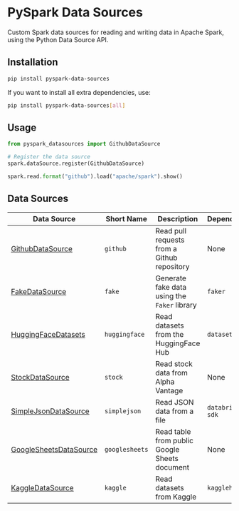 # PySpark Data Sources

Custom Spark data sources for reading and writing data in Apache Spark, using the Python Data Source API.

## Installation

```bash
pip install pyspark-data-sources
```

If you want to install all extra dependencies, use:

```bash
pip install pyspark-data-sources[all]
```

## Usage

```python
from pyspark_datasources import GithubDataSource

# Register the data source
spark.dataSource.register(GithubDataSource)

spark.read.format("github").load("apache/spark").show()
```


## Data Sources

| Data Source                                             | Short Name     | Description                                   | Dependencies     |
| ------------------------------------------------------- | -------------- | --------------------------------------------- | ---------------- |
| [GithubDataSource](./datasources/github.md)             | `github`       | Read pull requests from a Github repository   | None             |
| [FakeDataSource](./datasources/fake.md)                 | `fake`         | Generate fake data using the `Faker` library  | `faker`          |
| [HuggingFaceDatasets](./datasources/huggingface.md)     | `huggingface`  | Read datasets from the HuggingFace Hub        | `datasets`       |
| [StockDataSource](./datasources/stock.md)               | `stock`        | Read stock data from Alpha Vantage            | None             |
| [SimpleJsonDataSource](./datasources/simplejson.md)     | `simplejson`   | Read JSON data from a file                    | `databricks-sdk` |
| [GoogleSheetsDataSource](./datasources/googlesheets.md) | `googlesheets` | Read table from public Google Sheets document | None             |
| [KaggleDataSource](./datasources/kaggle.md)       | `kaggle`       | Read datasets from Kaggle                     | `kagglehub`      |
